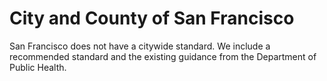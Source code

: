 # City and County of San Francisco

San Francisco does not have a citywide standard. We include a recommended standard and the existing guidance from the Department of Public Health.



